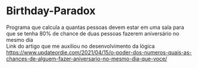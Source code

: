 # Birthday-Paradox
Programa que calcula a quantas pessoas devem estar em uma sala para que se tenha 80% de chance de duas pessoas fazerem aniversário no mesmo dia
<br>
Link do artigo que me auxiliou no desenvolvimento da lógica <a>https://www.updateordie.com/2021/04/15/o-poder-dos-numeros-quais-as-chances-de-alguem-fazer-aniversario-no-mesmo-dia-que-voce/</a>

